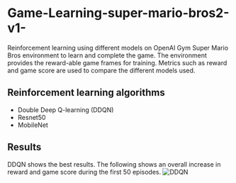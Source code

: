 # Game-Learning-super-mario-bros2-v1-
Reinforcement learning using different models on OpenAI Gym Super Mario Bros environment to learn and complete the game. The environment provides the reward-able game frames for training. Metrics such as reward and game score are used to compare the different models used.

## Reinforcement learning algorithms
- Double Deep Q-learning (DDQN)
- Resnet50
- MobileNet

## Results
DDQN shows the best results. The following shows an overall increase in reward and game score during the first 50 episodes.
![DDQN](https://github.com/eashatirrazia/Game-Learning-super-mario-bros2-v1-/assets/110398766/a1e66bd2-4fcf-4b10-9b9e-e185716bdd2e)

